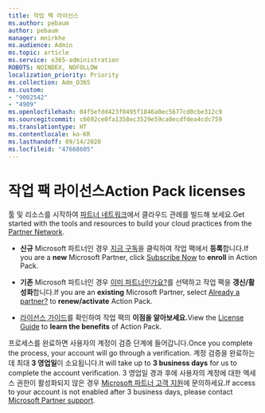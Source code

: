 ```yaml
---
title: 작업 팩 라이선스
ms.author: pebaum
author: pebaum
manager: mnirkhe
ms.audience: Admin
ms.topic: article
ms.service: o365-administration
ROBOTS: NOINDEX, NOFOLLOW
localization_priority: Priority
ms.collection: Adm_O365
ms.custom:
- "9002542"
- "4909"
ms.openlocfilehash: 04f5efdd423f0495f1846a0ec5677cd0cbe312c9
ms.sourcegitcommit: c6692ce0fa1358ec3529e59ca0ecdfdea4cdc759
ms.translationtype: HT
ms.contentlocale: ko-KR
ms.lasthandoff: 09/14/2020
ms.locfileid: "47668605"
---
```

# <a name="action-pack-licenses"></a><span data-ttu-id="a8bfd-102">작업 팩 라이선스</span><span class="sxs-lookup"><span data-stu-id="a8bfd-102">Action Pack licenses</span></span>

<span data-ttu-id="a8bfd-103">툴 및 리소스를 시작하여 [파트너 네트워크](https://aka.ms/MPNActionPack)에서 클라우드 관례를 빌드해 보세요.</span><span class="sxs-lookup"><span data-stu-id="a8bfd-103">Get started with the tools and resources to build your cloud practices from the [Partner Network](https://aka.ms/MPNActionPack).</span></span>

- <span data-ttu-id="a8bfd-104">**신규** Microsoft 파트너인 경우 [지금 구독](https://aka.ms/MPNActionPackNew)을 클릭하여 작업 팩에서 **등록**합니다.</span><span class="sxs-lookup"><span data-stu-id="a8bfd-104">If you are a **new** Microsoft Partner, click [Subscribe Now](https://aka.ms/MPNActionPackNew) to **enroll** in Action Pack.</span></span>

- <span data-ttu-id="a8bfd-105">**기존** Microsoft 파트너인 경우 [이미 파트너인가요?](https://aka.ms/MPNActionPackExisting)를 선택하고 작업 팩을 **갱신/활성화**합니다.</span><span class="sxs-lookup"><span data-stu-id="a8bfd-105">If you are an **existing** Microsoft Partner, select [Already a partner?](https://aka.ms/MPNActionPackExisting) to **renew/activate** Action Pack.</span></span> 

- <span data-ttu-id="a8bfd-106">[라이선스 가이드](https://aka.ms/MPNActionPackGuide)를 확인하여 작업 팩의 **이점을 알아보세요.**</span><span class="sxs-lookup"><span data-stu-id="a8bfd-106">View the [License Guide](https://aka.ms/MPNActionPackGuide) to **learn the benefits** of Action Pack.</span></span> 

<span data-ttu-id="a8bfd-107">프로세스를 완료하면 사용자의 계정이 검증 단계에 들어갑니다.</span><span class="sxs-lookup"><span data-stu-id="a8bfd-107">Once you complete the process, your account will go through a verification.</span></span> <span data-ttu-id="a8bfd-108">계정 검증을 완료하는 데 최대 **3 영업일**이 소요됩니다.</span><span class="sxs-lookup"><span data-stu-id="a8bfd-108">It will take up to **3 business days** for us to complete the account verification.</span></span> <span data-ttu-id="a8bfd-109">3 영업일 경과 후에 사용자의 계정에 대한 액세스 권한이 활성화되지 않은 경우 [Microsoft 파트너 고객 지원](https://aka.ms/MPNActionPackSupport)에 문의하세요.</span><span class="sxs-lookup"><span data-stu-id="a8bfd-109">If access to your account is not enabled after 3 business days, please contact [Microsoft Partner support](https://aka.ms/MPNActionPackSupport).</span></span> 
